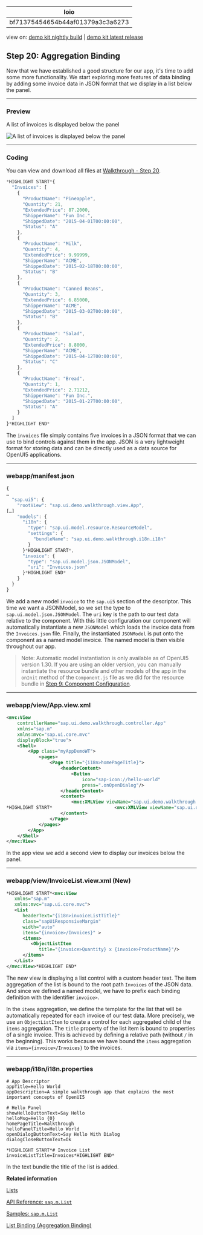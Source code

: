 <!-- loiobf71375454654b44af01379a3c3a6273 -->

| loio |
| -----|
| bf71375454654b44af01379a3c3a6273 |

<div id="loio">

view on: [demo kit nightly build](https://openui5nightly.hana.ondemand.com/#/topic/bf71375454654b44af01379a3c3a6273) | [demo kit latest release](https://openui5.hana.ondemand.com/#/topic/bf71375454654b44af01379a3c3a6273)</div>

## Step 20: Aggregation Binding

Now that we have established a good structure for our app, it's time to add some more functionality. We start exploring more features of data binding by adding some invoice data in JSON format that we display in a list below the panel.

***

### Preview

   
  
A list of invoices is displayed below the panel<a name="loiobf71375454654b44af01379a3c3a6273__fig_r1j_pst_mr"/>

 ![](loioc694be7496f2477da923104e6a29e725_HiRes.png "A list of invoices is displayed below the panel") 

***

### Coding

You can view and download all files at [Walkthrough - Step 20](https://openui5.hana.ondemand.com/explored.html#/sample/sap.m.tutorial.walkthrough.20/preview).

``` js
*HIGHLIGHT START*{
  "Invoices": [
	{
	  "ProductName": "Pineapple",
	  "Quantity": 21,
	  "ExtendedPrice": 87.2000,
	  "ShipperName": "Fun Inc.",
	  "ShippedDate": "2015-04-01T00:00:00",
	  "Status": "A"
	},
	{
	  "ProductName": "Milk",
	  "Quantity": 4,
	  "ExtendedPrice": 9.99999,
	  "ShipperName": "ACME",
	  "ShippedDate": "2015-02-18T00:00:00",
	  "Status": "B"
	},
	{
	  "ProductName": "Canned Beans",
	  "Quantity": 3,
	  "ExtendedPrice": 6.85000,
	  "ShipperName": "ACME",
	  "ShippedDate": "2015-03-02T00:00:00",
	  "Status": "B"
	},
	{
	  "ProductName": "Salad",
	  "Quantity": 2,
	  "ExtendedPrice": 8.8000,
	  "ShipperName": "ACME",
	  "ShippedDate": "2015-04-12T00:00:00",
	  "Status": "C"
	},
	{
	  "ProductName": "Bread",
	  "Quantity": 1,
	  "ExtendedPrice": 2.71212,
	  "ShipperName": "Fun Inc.",
	  "ShippedDate": "2015-01-27T00:00:00",
	  "Status": "A"
	}
  ]
}*HIGHLIGHT END*
```

The `invoices` file simply contains five invoices in a JSON format that we can use to bind controls against them in the app. JSON is a very lightweight format for storing data and can be directly used as a data source for OpenUI5 applications.

***

### webapp/manifest.json

``` js
{
…
  "sap.ui5": {
	"rootView": "sap.ui.demo.walkthrough.view.App",
[…]
	"models": {
	  "i18n": {
		"type": "sap.ui.model.resource.ResourceModel",
		"settings": {
		  "bundleName": "sap.ui.demo.walkthrough.i18n.i18n"
		}
	  }*HIGHLIGHT START*,
	  "invoice": {
		"type": "sap.ui.model.json.JSONModel",
		"uri": "Invoices.json"
	  }*HIGHLIGHT END*
	}
  }
}
```

We add a new model `invoice` to the `sap.ui5` section of the descriptor. This time we want a JSONModel, so we set the type to `sap.ui.model.json.JSONModel`. The `uri` key is the path to our test data relative to the component. With this little configuration our component will automatically instantiate a new `JSONModel` which loads the invoice data from the `Invoices.json` file. Finally, the instantiated `JSONModel` is put onto the component as a named model invoice. The named model is then visible throughout our app.

> Note:
> Automatic model instantiation is only available as of OpenUI5 version 1.30. If you are using an older version, you can manually instantiate the resource bundle and other models of the app in the `onInit` method of the `Component.js` file as we did for the resource bundle in [Step 9: Component Configuration](Step_9_Component_Configuration_4cfa608.md).
> 
> 

***

### webapp/view/App.view.xml

``` xml
<mvc:View
	controllerName="sap.ui.demo.walkthrough.controller.App"
	xmlns="sap.m"
	xmlns:mvc="sap.ui.core.mvc"
	displayBlock="true">
	<Shell>
		<App class="myAppDemoWT">
			<pages>
				<Page title="{i18n>homePageTitle}">
					<headerContent>
						<Button
							icon="sap-icon://hello-world"
							press=".onOpenDialog"/>
					</headerContent>
					<content>
						<mvc:XMLView viewName="sap.ui.demo.walkthrough.view.HelloPanel"/>
*HIGHLIGHT START*						<mvc:XMLView viewName="sap.ui.demo.walkthrough.view.InvoiceList"/>*HIGHLIGHT END*
					</content>
				</Page>
			</pages>
		</App>
	</Shell>
</mvc:View>

```

In the app view we add a second view to display our invoices below the panel.

***

### webapp/view/InvoiceList.view.xml \(New\)

``` xml
*HIGHLIGHT START*<mvc:View
   xmlns="sap.m"
   xmlns:mvc="sap.ui.core.mvc">
   <List
      headerText="{i18n>invoiceListTitle}"
      class="sapUiResponsiveMargin"
      width="auto"
      items="{invoice>/Invoices}" >
      <items>
         <ObjectListItem
            title="{invoice>Quantity} x {invoice>ProductName}"/>
      </items>
   </List>
</mvc:View>*HIGHLIGHT END*
```

The new view is displaying a list control with a custom header text. The item aggregation of the list is bound to the root path `Invoices` of the JSON data. And since we defined a named model, we have to prefix each binding definition with the identifier `invoice>`.

In the `items` aggregation, we define the template for the list that will be automatically repeated for each invoice of our test data. More precisely, we use an `ObjectListItem` to create a control for each aggregated child of the `items` aggregation. The `title` property of the list item is bound to properties of a single invoice. This is achieved by defining a relative path \(without `/` in the beginning\). This works because we have bound the `items` aggregation via `items={invoice>/Invoices}` to the invoices.

***

### webapp/i18n/i18n.properties

``` prefs
# App Descriptor
appTitle=Hello World
appDescription=A simple walkthrough app that explains the most important concepts of OpenUI5

# Hello Panel
showHelloButtonText=Say Hello
helloMsg=Hello {0}
homePageTitle=Walkthrough
helloPanelTitle=Hello World
openDialogButtonText=Say Hello With Dialog
dialogCloseButtonText=Ok

*HIGHLIGHT START*# Invoice List
invoiceListTitle=Invoices*HIGHLIGHT END*
```

In the text bundle the title of the list is added.

**Related information**  


[Lists](Lists_1da1581.md)

[API Reference: `sap.m.List`](https://openui5.hana.ondemand.com/#docs/api/symbols/sap.m.List.html)

[Samples: `sap.m.List` ](https://openui5.hana.ondemand.com/explored.html#/entity/sap.m.List/samples)

[List Binding \(Aggregation Binding\)](List_Binding_(Aggregation_Binding)_91f0577.md)

